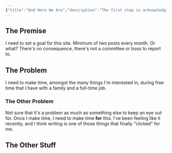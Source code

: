 ```yaml
---
{"title":"And Here We Are","description":"The first step is acknowledging the habit","date":"2021-06-19","tags":["status","outer-thoughts"],"dg-publish":true,"created":"2021-06-19T11:38:42","updated":"2025-08-09T22:18:52-04:00","permalink":"/notes/2021/and-here-we-are/","dgPassFrontmatter":true}
---
```



## The Premise

I need to set a goal for this site. Minimum of two posts every month. Or what? There's no consequence, there's not a committee or boss to report to.

## The Problem

I need to make time, amongst the many things I'm interested in, during free time that I have with a family and a full-time job.

### The Other Problem

Not sure that it's a problem as much as something else to keep an eye out for. Once I make time, I need to make time __for__ this. I've been feeling like it recently, and I think writing is one of those things that finally "clicked" for me.

## The Other Stuff
